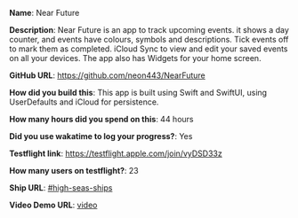 **Name**: Near Future

**Description**: Near Future is an app to track upcoming events. it shows a day counter, and events have colours, symbols and descriptions. Tick events off to mark them as completed. iCloud Sync to view and edit your saved events on all your devices. The app also has Widgets for your home screen.

**GitHub URL**: https://github.com/neon443/NearFuture

**How did you build this**: This app is built using Swift and SwiftUI, using UserDefaults and iCloud for persistence.

**How many hours did you spend on this**: 44 hours

**Did you use wakatime to log your progress?**: Yes

**Testflight link**: https://testflight.apple.com/join/vyDSD33z

**How many users on testflight?**: 23

**Ship URL**: [#high-seas-ships](https://hackclub.slack.com/archives/C07UA18MXBJ/p1735939681156479)

**Video Demo URL**: [video](https://cloud-adin7t0t5-hack-club-bot.vercel.app/0screenrecording_01-03-2025_21-00-42_1.mp4)
